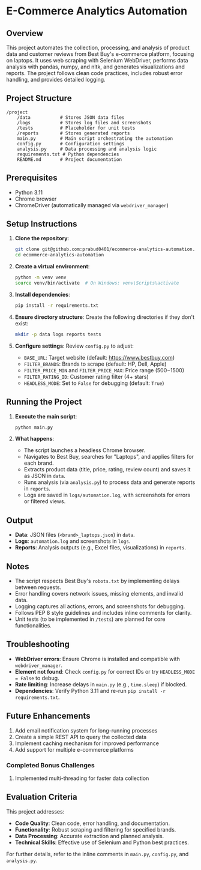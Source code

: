 # E-Commerce Analytics Automation

## Overview
This project automates the collection, processing, and analysis of product data and customer reviews from Best Buy's e-commerce platform, focusing on laptops. It uses web scraping with Selenium WebDriver, performs data analysis with pandas, numpy, and nltk, and generates visualizations and reports. The project follows clean code practices, includes robust error handling, and provides detailed logging.

## Project Structure
```
/project
    /data           # Stores JSON data files
    /logs           # Stores log files and screenshots
    /tests          # Placeholder for unit tests
    /reports        # Stores generated reports
    main.py         # Main script orchestrating the automation
    config.py       # Configuration settings
    analysis.py     # Data processing and analysis logic
    requirements.txt # Python dependencies
    README.md       # Project documentation
```

## Prerequisites
- Python 3.11
- Chrome browser
- ChromeDriver (automatically managed via `webdriver_manager`)

## Setup Instructions
1. **Clone the repository**:
   ```bash
   git clone git@github.com:prabud0401/ecommerce-analytics-automation.git
   cd ecommerce-analytics-automation
   ```

2. **Create a virtual environment**:
   ```bash
   python -m venv venv
   source venv/bin/activate  # On Windows: venv\Scripts\activate
   ```

3. **Install dependencies**:
   ```bash
   pip install -r requirements.txt
   ```

4. **Ensure directory structure**:
   Create the following directories if they don't exist:
   ```bash
   mkdir -p data logs reports tests
   ```

5. **Configure settings**:
   Review `config.py` to adjust:
   - `BASE_URL`: Target website (default: https://www.bestbuy.com)
   - `FILTER_BRANDS`: Brands to scrape (default: HP, Dell, Apple)
   - `FILTER_PRICE_MIN` and `FILTER_PRICE_MAX`: Price range ($500-$1500)
   - `FILTER_RATING_ID`: Customer rating filter (4+ stars)
   - `HEADLESS_MODE`: Set to `False` for debugging (default: `True`)

## Running the Project
1. **Execute the main script**:
   ```bash
   python main.py
   ```

2. **What happens**:
   - The script launches a headless Chrome browser.
   - Navigates to Best Buy, searches for "Laptops", and applies filters for each brand.
   - Extracts product data (title, price, rating, review count) and saves it as JSON in `data`.
   - Runs analysis (via `analysis.py`) to process data and generate reports in `reports`.
   - Logs are saved in `logs/automation.log`, with screenshots for errors or filtered views.

## Output
- **Data**: JSON files (`<brand>_laptops.json`) in `data`.
- **Logs**: `automation.log` and screenshots in `logs`.
- **Reports**: Analysis outputs (e.g., Excel files, visualizations) in `reports`.

## Notes
- The script respects Best Buy's `robots.txt` by implementing delays between requests.
- Error handling covers network issues, missing elements, and invalid data.
- Logging captures all actions, errors, and screenshots for debugging.
- Follows PEP 8 style guidelines and includes inline comments for clarity.
- Unit tests (to be implemented in `/tests`) are planned for core functionalities.

## Troubleshooting
- **WebDriver errors**: Ensure Chrome is installed and compatible with `webdriver_manager`.
- **Element not found**: Check `config.py` for correct IDs or try `HEADLESS_MODE = False` to debug.
- **Rate limiting**: Increase delays in `main.py` (e.g., `time.sleep`) if blocked.
- **Dependencies**: Verify Python 3.11 and re-run `pip install -r requirements.txt`.

## Future Enhancements
1. Add email notification system for long-running processes
2. Create a simple REST API to query the collected data
3. Implement caching mechanism for improved performance
4. Add support for multiple e-commerce platforms

### Completed Bonus Challenges
1. Implemented multi-threading for faster data collection


## Evaluation Criteria
This project addresses:
- **Code Quality**: Clean code, error handling, and documentation.
- **Functionality**: Robust scraping and filtering for specified brands.
- **Data Processing**: Accurate extraction and planned analysis.
- **Technical Skills**: Effective use of Selenium and Python best practices.

For further details, refer to the inline comments in `main.py`, `config.py`, and `analysis.py`.